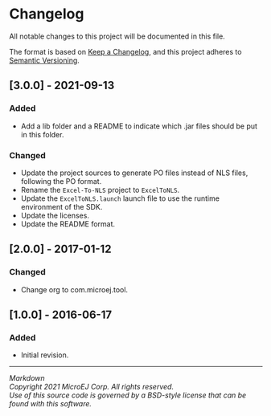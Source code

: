 # Changelog

All notable changes to this project will be documented in this file.

The format is based on [Keep a Changelog](https://keepachangelog.com/en/1.0.0/),
and this project adheres to [Semantic Versioning](https://semver.org/spec/v2.0.0.html).

## [3.0.0] - 2021-09-13

### Added

 - Add a lib folder and a README to indicate which .jar files should be put in this folder.

### Changed

- Update the project sources to generate PO files instead of NLS files, following the PO format.   
- Rename the `Excel-To-NLS` project to `ExcelToNLS`.
- Update the `ExcelToNLS.launch` launch file to use the runtime environment of the SDK.
- Update the licenses.
- Update the README format.  

## [2.0.0] - 2017-01-12

### Changed

- Change org to com.microej.tool.
 
## [1.0.0] - 2016-06-17

### Added

- Initial revision.

---
_Markdown_   
_Copyright 2021 MicroEJ Corp. All rights reserved._  
_Use of this source code is governed by a BSD-style license that can be found with this software._
